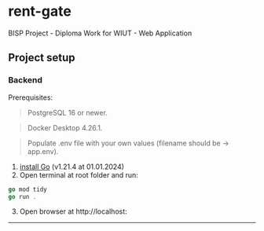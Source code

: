 # rent-gate

BISP Project - Diploma Work for WIUT - Web Application

## Project setup

### Backend

Prerequisites:

> PostgreSQL 16 or newer.

> Docker Desktop 4.26.1.

> Populate .env file with your own values (filename should be -> app.env).

1. [install Go](https://go.dev/) (v1.21.4 at 01.01.2024)
2. Open terminal at root folder and run:

```go
go mod tidy
go run .
```

3. Open browser at http://localhost:<ENV PORT>

---

<!-- ### Frontend

1. [install Node.js](https://nodejs.org/en/) LTS version (v18 or newer 01.01.2024)
2. Open terminal at `/client` folder and run:

```bash
npm install | yarn install | pnpm install
npm run dev | yarn dev     | pnpm run dev
```

3. Open browser at [http://localhost:3000](http://localhost:3000) -->
